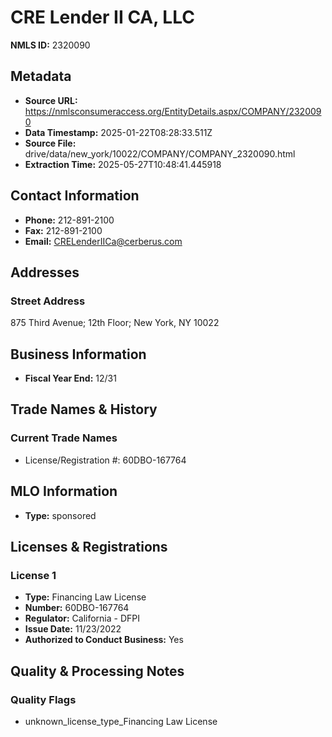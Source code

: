 # CRE Lender II CA, LLC

**NMLS ID:** 2320090

## Metadata
- **Source URL:** https://nmlsconsumeraccess.org/EntityDetails.aspx/COMPANY/2320090
- **Data Timestamp:** 2025-01-22T08:28:33.511Z
- **Source File:** drive/data/new_york/10022/COMPANY/COMPANY_2320090.html
- **Extraction Time:** 2025-05-27T10:48:41.445918

## Contact Information
- **Phone:** 212-891-2100
- **Fax:** 212-891-2100
- **Email:** CRELenderIICa@cerberus.com

## Addresses
### Street Address
875 Third Avenue; 12th Floor; New York, NY 10022

## Business Information
- **Fiscal Year End:** 12/31

## Trade Names & History
### Current Trade Names
- License/Registration #: 60DBO-167764

## MLO Information
- **Type:** sponsored

## Licenses & Registrations

### License 1
- **Type:** Financing Law License
- **Number:** 60DBO-167764
- **Regulator:** California - DFPI
- **Issue Date:** 11/23/2022
- **Authorized to Conduct Business:** Yes

## Quality & Processing Notes
### Quality Flags
- unknown_license_type_Financing Law License
